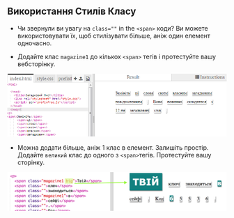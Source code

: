 ## Використання Стилів Класу

+ Чи звернули ви увагу на `class=""` in the `<span>` коди? Ви можете використовувати їх, щоб стилізувати більше, аніж один елемент одночасно.

+ Додайте клас `magazine1` до кількох `<span>` тегів і протестуйте вашу вебсторінку.

![скріншот](images/letter-starter.png)

+ Можна додати більше, аніж 1 клас в елемент. Залишіть простір. Додайте `великий` клас до одного з `<span>`тегів. Протестуйте вашу сторінку. 

![скріншот](images/letter-big.png)

